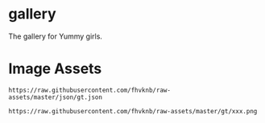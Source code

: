 # gallery
The gallery for Yummy girls.


# Image Assets

`https://raw.githubusercontent.com/fhvknb/raw-assets/master/json/gt.json`

`https://raw.githubusercontent.com/fhvknb/raw-assets/master/gt/xxx.png`




